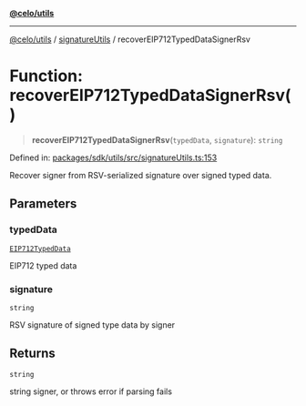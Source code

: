 [**@celo/utils**](../../README.md)

***

[@celo/utils](../../README.md) / [signatureUtils](../README.md) / recoverEIP712TypedDataSignerRsv

# Function: recoverEIP712TypedDataSignerRsv()

> **recoverEIP712TypedDataSignerRsv**(`typedData`, `signature`): `string`

Defined in: [packages/sdk/utils/src/signatureUtils.ts:153](https://github.com/celo-org/developer-tooling/blob/master/packages/sdk/utils/src/signatureUtils.ts#L153)

Recover signer from RSV-serialized signature over signed typed data.

## Parameters

### typedData

[`EIP712TypedData`](../../sign-typed-data-utils/interfaces/EIP712TypedData.md)

EIP712 typed data

### signature

`string`

RSV signature of signed type data by signer

## Returns

`string`

string signer, or throws error if parsing fails
